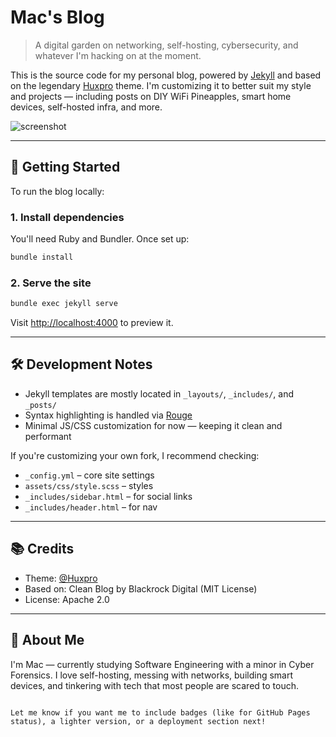 # Mac's Blog

> A digital garden on networking, self-hosting, cybersecurity, and whatever I'm hacking on at the moment.

This is the source code for my personal blog, powered by [Jekyll](https://jekyllrb.com) and based on the legendary [Huxpro](https://github.com/huxpro/huxpro.github.io) theme. I'm customizing it to better suit my style and projects — including posts on DIY WiFi Pineapples, smart home devices, self-hosted infra, and more.

![screenshot](img/readme-preview.png)

---

## 🚀 Getting Started

To run the blog locally:

### 1. Install dependencies

You'll need Ruby and Bundler. Once set up:

```bash
bundle install
```

### 2. Serve the site

```bash
bundle exec jekyll serve
```

Visit [http://localhost:4000](http://localhost:4000) to preview it.

---

## 🛠 Development Notes

- Jekyll templates are mostly located in `_layouts/`, `_includes/`, and `_posts/`
- Syntax highlighting is handled via [Rouge](https://github.com/rouge-ruby/rouge)
- Minimal JS/CSS customization for now — keeping it clean and performant

If you're customizing your own fork, I recommend checking:

- `_config.yml` – core site settings
- `assets/css/style.scss` – styles
- `_includes/sidebar.html` – for social links
- `_includes/header.html` – for nav

---

## 📚 Credits

- Theme: [@Huxpro](https://github.com/huxpro/huxpro.github.io)
- Based on: Clean Blog by Blackrock Digital (MIT License)
- License: Apache 2.0

---

## 🤘 About Me

I'm Mac — currently studying Software Engineering with a minor in Cyber Forensics. I love self-hosting, messing with networks, building smart devices, and tinkering with tech that most people are scared to touch.
```

Let me know if you want me to include badges (like for GitHub Pages status), a lighter version, or a deployment section next!